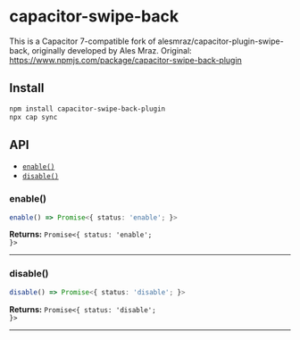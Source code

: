 # capacitor-swipe-back

This is a Capacitor 7-compatible fork of alesmraz/capacitor-plugin-swipe-back, originally developed by Ales Mraz.
Original: https://www.npmjs.com/package/capacitor-swipe-back-plugin

## Install

```bash
npm install capacitor-swipe-back-plugin
npx cap sync
```

## API

<docgen-index>

- [`enable()`](#enable)
- [`disable()`](#disable)

</docgen-index>

<docgen-api>
<!--Update the source file JSDoc comments and rerun docgen to update the docs below-->

### enable()

```typescript
enable() => Promise<{ status: 'enable'; }>
```

**Returns:** <code>Promise&lt;{ status: 'enable'; }&gt;</code>

---

### disable()

```typescript
disable() => Promise<{ status: 'disable'; }>
```

**Returns:** <code>Promise&lt;{ status: 'disable'; }&gt;</code>

---

</docgen-api>
